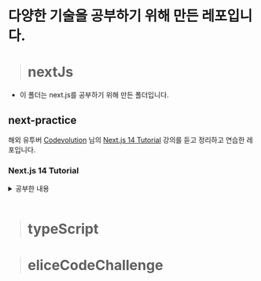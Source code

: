 # 다양한 기술을 공부하기 위해 만든 레포입니다.
> # nextJs
- 이 폴더는 next.js를 공부하기 위해 만든 폴더입니다.

## next-practice
해외 유투버 [Codevolution](https://www.youtube.com/@Codevolution)
님의 [Next.js 14 Tutorial](https://www.youtube.com/watch?v=ZjAqacIC_3c&list=PLC3y8-rFHvwjOKd6gdf4QtV1uYNiQnruI) 강의를 듣고 정리하고 연습한 레포입니다.

### Next.js 14 Tutorial

<details>
<summary>공부한 내용</summary>

| 번호 | 강의 이름                                      | 공부한 날짜 | 시간   |
|-----|---------------------------------------------|------------|-------|
| 1   | Introduction                                 |24.07.15| 5:06  |
| 2   | Hello World                                  |24.07.15| 3:21  |
| 3   | Project Structure                            |24.07.15| 5:47  |
| 4   | Before We Start                              |24.07.15| 2:06  |
| 5   | Routing                                      |24.07.15| 7:46  |
| 6   | Nested Routes                                |24.07.15| 3:51  |
| 7   | Dynamic Routes                               |24.07.15| 7:55  |
| 8   | Nested Dynamic Routes                        |24.07.15| 4:10  |
| 9   | Catch all Segments                           |24.07.15| 8:05  |
| 10  | Not Found Page                               |24.07.15| 4:25  |
| 11  | File Colocation                              |24.07.15| 3:50  |
| 12  | Private Folders                              |24.07.15| 2:52  |
| 13  | Route Groups                                 |24.07.15| 5:36  |
| 14  | Layouts                                      |24.07.16| 5:54  |
| 15  | Nested Layouts                               |24.07.16| 4:03  |
| 16  | Route Group Layout                           |24.07.16| 2:54  |
| 17  | Routing Metadata                             |24.07.16| 8:13  |
| 18  | title Metadata                               |24.07.16| 4:20  |
| 19  | Link Component Navigation                    |24.07.16| 7:24  |
| 20  | Active Links                                 |24.07.16| 5:28  |
| 21  | Navigating Programmatically                  |24.07.17| 4:57  |
| 22  | Templates                                    |24.07.17| 4:47  |
| 23  | Loading UI                                   |24.07.17| 3:13  |
| 24  | Error Handling                               |24.07.17| 6:49  |
| 25  | Recovering from Errors                       |24.07.17| 2:13  |
| 26  | Handling Errors in Nested Routes             |24.07.17| 2:44  |
| 27  | Handling Errors in Layouts                   |24.07.17| 3:02  |
| 28  | Parallel Routes                              |24.07.17| 11:46 |
| 29  | Unmatched Routes                             |            | 9:07  |
| 30  | Conditional Routes                           |            | 3:48  |
| 31  | Intercepting Routes                          |            | 10:28 |
| 32  | Parallel Intercepting Routes                 |            | 5:58  |
| 33  | Route Handlers                               |            | 7:02  |
| 34  | Handling GET Request                         |            | 4:14  |
| 35  | Handling POST Request                        |            | 4:23  |
| 36  | Dynamic Route Handlers                       |            | 4:44  |
| 37  | Handling PATCH Request                       |            | 4:08  |
| 38  | Handling DELETE Request                      |            | 3:17  |
| 39  | URL Query Parameters                         |            | 3:48  |
| 40  | Redirects in Route Handlers                  |            | 2:50  |
| 41  | Headers in Route Handlers                    |            | 6:31  |
| 42  | Cookies in Route Handlers                    |            | 4:03  |
| 43  | Caching in Route Handlers                    |            | 4:10  |
| 44  | Middleware                                   |            | 8:23  |
| 45  | Rendering                                    |            | 1:32  |
| 46  | Client-side Rendering (CSR)                  |            | 3:23  |
| 47  | Server-side Rendering (SSR)                  |            | 6:07  |
| 48  | Suspense for SSR                             |            | 7:49  |
| 49  | React Server Components (RSC)                |            | 9:01  |
| 50  | Server and Client Components                 |            | 8:21  |
| 51  | RSC Rendering Lifecycle                      |            | 3:56  |
| 52  | Static Rendering                             |            | 13:45 |
| 53  | Dynamic Rendering                            |            | 5:32  |
| 54  | Streaming                                    |            | 4:22  |
| 55  | Server and Client Composition Patterns       |            | 1:11  |
| 56  | Server-only Code                             |            | 7:29  |
| 57  | Third Party Packages                         |            | 5:30  |
| 58  | Context Providers                            |            | 6:08  |
| 59  | Client-only Code                             |            | 4:34  |
| 60  | Client Component Placement                   |            | 6:35  |
| 61  | Interleaving Server and Client Components    |            | 9:47  |
| 62  | Data Fetching                                |            | 2:12  |
| 63  | Fetching Data with Server Components         |            | 4:41  |
| 64  | Loading and Error States                     |            | 3:20  |
| 65  | JSON Server Setup                            |            | 3:26  |
| 66  | Caching Data                                 |            | 4:43  |
| 67  | Data Cache                                   |            | 4:34  |
| 68  | Opting Out of Caching                        |            | 8:04  |
| 69  | Request Memoization                          |            | 5:49  |
| 70  | Time based Data Revalidation                 |            | 5:27  |
| 71  | Client-side Data Fetching                    |            | 2:17  |
</details>
<br>

> # typeScript

> # eliceCodeChallenge